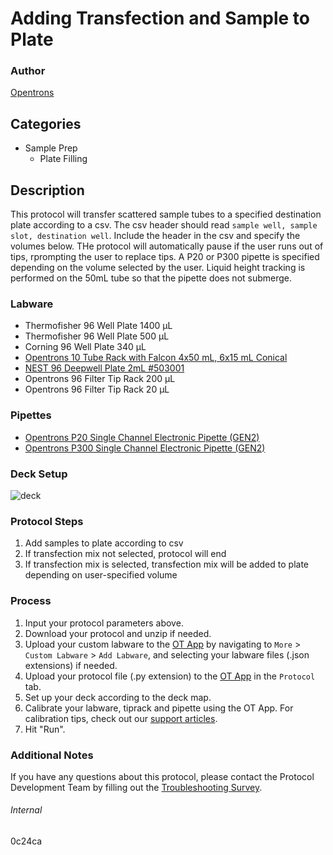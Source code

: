 # Adding Transfection and Sample to Plate


### Author
[Opentrons](https://opentrons.com/)


## Categories
* Sample Prep
	* Plate Filling


## Description
This protocol will transfer scattered sample tubes to a specified destination plate according to a csv. The csv header should read `sample well, sample slot, destination well`. Include the header in the csv and specify the volumes below. THe protocol will automatically pause if the user runs out of tips, rprompting the user to replace tips. A P20 or P300 pipette is specified depending on the volume selected by the user. Liquid height tracking is performed on the 50mL tube so that the pipette does not submerge.


### Labware
* Thermofisher 96 Well Plate 1400 µL
* Thermofisher 96 Well Plate 500 µL
* Corning 96 Well Plate 340 µL
* [Opentrons 10 Tube Rack with Falcon 4x50 mL, 6x15 mL Conical](https://shop.opentrons.com/collections/opentrons-tips/products/tube-rack-set-1)
* [NEST 96 Deepwell Plate 2mL #503001](http://www.cell-nest.com/page94?product_id=101&_l=en)
* Opentrons 96 Filter Tip Rack 200 µL
* Opentrons 96 Filter Tip Rack 20 µL


### Pipettes
* [Opentrons P20 Single Channel Electronic Pipette (GEN2)](https://shop.opentrons.com/single-channel-electronic-pipette-p20/)
* [Opentrons P300 Single Channel Electronic Pipette (GEN2)](https://shop.opentrons.com/single-channel-electronic-pipette-p20/)


### Deck Setup
![deck](https://opentrons-protocol-library-website.s3.amazonaws.com/custom-README-images/0c24ca/deck.png)


### Protocol Steps
1. Add samples to plate according to csv
2. If transfection mix not selected, protocol will end
3. If transfection mix is selected, transfection mix will be added to plate depending on user-specified volume


### Process
1. Input your protocol parameters above.
2. Download your protocol and unzip if needed.
3. Upload your custom labware to the [OT App](https://opentrons.com/ot-app) by navigating to `More` > `Custom Labware` > `Add Labware`, and selecting your labware files (.json extensions) if needed.
4. Upload your protocol file (.py extension) to the [OT App](https://opentrons.com/ot-app) in the `Protocol` tab.
5. Set up your deck according to the deck map.
6. Calibrate your labware, tiprack and pipette using the OT App. For calibration tips, check out our [support articles](https://support.opentrons.com/en/collections/1559720-guide-for-getting-started-with-the-ot-2).
7. Hit "Run".


### Additional Notes
If you have any questions about this protocol, please contact the Protocol Development Team by filling out the [Troubleshooting Survey](https://protocol-troubleshooting.paperform.co/).


###### Internal
0c24ca
